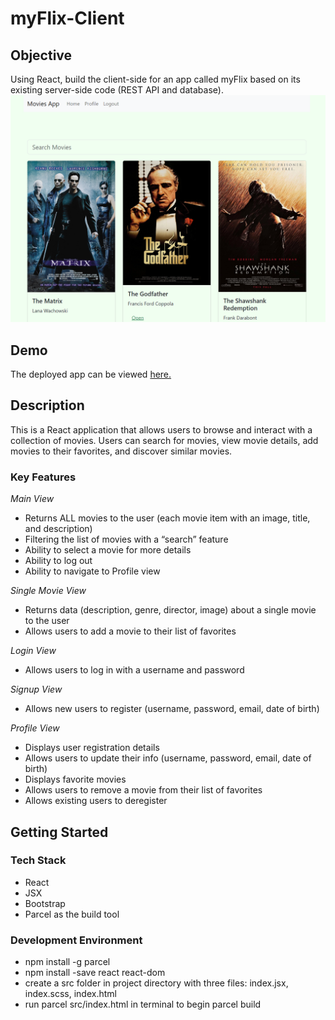 # myFlix-Client

## Objective

Using React, build the client-side for an app called myFlix based on its
existing server-side code (REST API and database).
![img1920](https://github.com/juli20008/myFlix-client/blob/d9ade107bb2e38f877ed44302467680672515aff/MyFlix.PNG)

## Demo

The deployed app can be viewed [here.](https://mysuperflix.netlify.app/)

## Description
This is a React application that allows users to browse and interact with a collection of movies. Users can search for movies, view movie details, add movies to their favorites, and discover similar movies.

### Key Features

_Main View_

- Returns ALL movies to the user (each movie item with an image, title, and description)
- Filtering the list of movies with a “search” feature
- Ability to select a movie for more details
- Ability to log out
- Ability to navigate to Profile view

_Single Movie View_

- Returns data (description, genre, director, image) about a single movie to the user
- Allows users to add a movie to their list of favorites

_Login View_

- Allows users to log in with a username and password

_Signup View_

- Allows new users to register (username, password, email, date of birth)

_Profile View_

- Displays user registration details
- Allows users to update their info (username, password, email, date of birth)
- Displays favorite movies
- Allows users to remove a movie from their list of favorites
- Allows existing users to deregister

## Getting Started

### Tech Stack

- React
- JSX
- Bootstrap
- Parcel as the build tool

### Development Environment

- npm install -g parcel
- npm install -save react react-dom
- create a src folder in project directory with three files: index.jsx, index.scss, index.html
- run parcel src/index.html in terminal to begin parcel build
